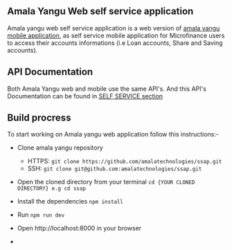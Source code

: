 ## Amala Yangu Web self service application

Amala yangu web self service application is a web version of [amala yangu mobile application](https://play.google.com/store/apps/details?id=org.mifos.amalayangu), as self service mobile application for Microfinance users to access their accounts informations (i.e Loan accounts, Share and Saving accounts).

## API Documentation

Both Amala Yangu web and mobile use the same API's. And this API's Documentation can be found in [ SELF SERVICE section](https://demo.amalastaging.co.tz/api-docs/apiLive.htm#selfbasicauth)

## Build procress

To start working on Amala yangu web application follow this instructions:- 
- Clone amala yangu repository 
   
   - HTTPS: `git clone https://github.com/amalatechnologies/ssap.git`
   - SSH: `git clone git@github.com:amalatechnologies/ssap.git` 
-  Open the cloned directory from your terminal  `cd {YOUR CLONED DIRECTORY} e.g cd ssap`
- Install the dependencies `npm install`
- Run `npm run dev`
- Open http://localhost:8000 in your browser
-